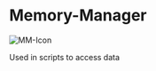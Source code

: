 # Memory-Manager
![MM-Icon](https://github.com/Arnaud-5G/Memory-Manager/assets/118852908/7442d7a7-620d-483b-be46-389edf1981bb)

Used in scripts to access data
